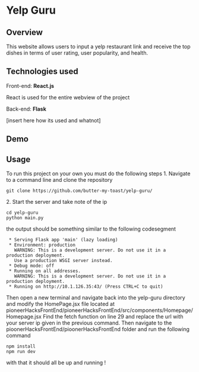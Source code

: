
<h1>Yelp Guru</h1>

## Overview
This website allows users to input a yelp restaurant link and receive the top dishes in terms of user rating, user popularity, and health. 

## Technologies used
<p>Front-end: <b>React.js</b>
  
   React is used for the entire webview of the project


  Back-end: <b>Flask </b>

  [insert here how its used and whatnot] 


## Demo


## Usage
<p> To run this project on your own you must do the following steps 
  1. Navigate to a command line and clone the repository 
</p>

```
git clone https://github.com/butter-my-toast/yelp-guru/ 
```
<p>
  2. Start the server and take note of the ip 
</p>

```
cd yelp-guru
python main.py
```
<p>
  the output should be something similar to the following codesegment
</p>

```
 * Serving Flask app 'main' (lazy loading)
 * Environment: production
   WARNING: This is a development server. Do not use it in a production deployment.
   Use a production WSGI server instead.
 * Debug mode: off
 * Running on all addresses.
   WARNING: This is a development server. Do not use it in a production deployment.
 * Running on http://10.1.126.35:43/ (Press CTRL+C to quit)
```
<p>
  Then open a new terminal and navigate back into the yelp-guru directory and modify the HomePage.jsx file located at pioneerHacksFrontEnd/pioneerHacksFrontEnd/src/components/Homepage/Homepage.jsx
  Find the fetch function on line 29 and replace the url with your server ip given in the previous command.
  Then navigate to the pioonerHacksFrontEnd/pioonerHacksFrontEnd folder and run the following command
</p>

```
npm install
npm run dev
```
<p>
  with that it should all be up and running !
</p>
